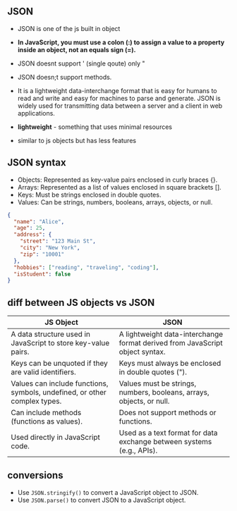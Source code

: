 ## JSON
* JSON is one of the js built in object
* **In JavaScript, you must use a colon (:) to assign a value to a property inside an object, not an equals sign (=).**
* JSON doesnt support ' (single qoute) only "
* JSON doesn;t support methods.
* It is a lightweight data-interchange format that is easy for humans to read and write and easy for machines to parse and generate. JSON is widely used for transmitting data between a server and a client in web applications.

* **lightweight** - something that uses minimal resources
* similar to js objects but has less features

## JSON syntax
* Objects: Represented as key-value pairs enclosed in curly braces {}.
* Arrays: Represented as a list of values enclosed in square brackets [].
* Keys: Must be strings enclosed in double quotes.
* Values: Can be strings, numbers, booleans, arrays, objects, or null.

```json
{
  "name": "Alice",
  "age": 25,
  "address": {
    "street": "123 Main St",
    "city": "New York",
    "zip": "10001"
  },
  "hobbies": ["reading", "traveling", "coding"],
  "isStudent": false
}
```

## diff between JS objects vs JSON
| JS Object | JSON |
|------|-----------|
| A data structure used in JavaScript to store key-value pairs. | A lightweight data-interchange format derived from JavaScript object syntax.|
| Keys can be unquoted if they are valid identifiers. | Keys must always be enclosed in double quotes ("). |
| Values can include functions, symbols, undefined, or other complex types. | Values must be strings, numbers, booleans, arrays, objects, or null. |
| Can include methods (functions as values). | Does not support methods or functions. |
| Used directly in JavaScript code. | Used as a text format for data exchange between systems (e.g., APIs). |


## conversions
* Use `JSON.stringify()` to convert a JavaScript object to JSON.
* Use `JSON.parse()` to convert JSON to a JavaScript object.